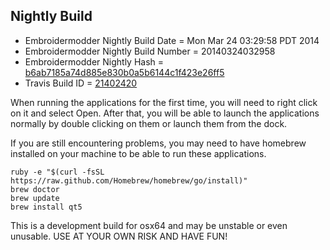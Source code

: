 
Nightly Build
------------------------------

* Embroidermodder Nightly Build Date = Mon Mar 24 03:29:58 PDT 2014
* Embroidermodder Nightly Build Number = 20140324032958
* Embroidermodder Nightly Hash = [b6ab7185a74d885e830b0a5b6144c1f423e26ff5](https://github.com/Embroidermodder/Embroidermodder/commit/b6ab7185a74d885e830b0a5b6144c1f423e26ff5)
* Travis Build ID = [21402420](https://travis-ci.org/Embroidermodder/Embroidermodder/builds/21402420)

When running the applications for the first time, you will need to right click on it and select Open.
After that, you will be able to launch the applications normally by double clicking on them or launch them from the dock.

If you are still encountering problems, you may need to have homebrew installed on your machine to be able to run these applications.
```
ruby -e "$(curl -fsSL https://raw.github.com/Homebrew/homebrew/go/install)"
brew doctor
brew update
brew install qt5
```

This is a development build for osx64 and may be unstable or even unusable.
USE AT YOUR OWN RISK AND HAVE FUN!

